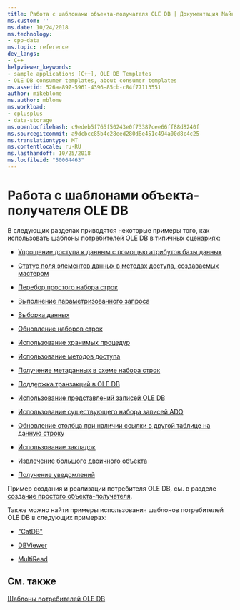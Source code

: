```yaml
---
title: Работа с шаблонами объекта-получателя OLE DB | Документация Майкрософт
ms.custom: ''
ms.date: 10/24/2018
ms.technology:
- cpp-data
ms.topic: reference
dev_langs:
- C++
helpviewer_keywords:
- sample applications [C++], OLE DB Templates
- OLE DB consumer templates, about consumer templates
ms.assetid: 526aa897-5961-4396-85cb-c84f77113551
author: mikeblome
ms.author: mblome
ms.workload:
- cplusplus
- data-storage
ms.openlocfilehash: c9edeb5f765f50243e0f73387cee66ff88d8240f
ms.sourcegitcommit: a9dcbcc85b4c28eed280d8e451c494a00d8c4c25
ms.translationtype: MT
ms.contentlocale: ru-RU
ms.lasthandoff: 10/25/2018
ms.locfileid: "50064463"
---
```

# <a name="working-with-ole-db-consumer-templates"></a>Работа с шаблонами объекта-получателя OLE DB

В следующих разделах приводятся некоторые примеры того, как использовать шаблоны потребителей OLE DB в типичных сценариях:

- [Упрощение доступа к данным с помощью атрибутов базы данных](../../data/oledb/simplifying-data-access-with-database-attributes.md)

- [Статус поля элементов данных в методах доступа, создаваемых мастером](../../data/oledb/field-status-data-members-in-wizard-generated-accessors.md)

- [Перебор простого набора строк](../../data/oledb/traversing-a-simple-rowset.md)

- [Выполнение параметризованного запроса](../../data/oledb/issuing-a-parameterized-query.md)

- [Выборка данных](../../data/oledb/fetching-data.md)

- [Обновление наборов строк](../../data/oledb/updating-rowsets.md)

- [Использование хранимых процедур](../../data/oledb/using-stored-procedures.md)

- [Использование методов доступа](../../data/oledb/using-accessors.md)

- [Получение метаданных в схеме набора строк](../../data/oledb/obtaining-metadata-with-schema-rowsets.md)

- [Поддержка транзакций в OLE DB](../../data/oledb/supporting-transactions-in-ole-db.md)

- [Использование представлений записей OLE DB](../../data/oledb/using-ole-db-record-views.md)

- [Использование существующего набора записей ADO](../../data/oledb/using-an-existing-ado-recordset.md)

- [Обновление столбца при наличии ссылки в другой таблице на данную строку](../../data/oledb/updating-a-column-when-another-table-contains-a-reference-to-the-row.md)

- [Использование закладок](../../data/oledb/using-bookmarks.md)

- [Извлечение большого двоичного объекта](../../data/oledb/retrieving-a-blob.md)

- [Получение уведомлений](../../data/oledb/receiving-notifications.md)

Пример создания и реализации потребителя OLE DB, см. в разделе [создание простого объекта-получателя](../../data/oledb/creating-an-ole-db-consumer.md).

Также можно найти примеры использования шаблонов потребителей OLE DB в следующих примерах:

- ["CatDB"](https://github.com/Microsoft/VCSamples)

- [DBViewer](https://github.com/Microsoft/VCSamples)

- [MultiRead](https://github.com/Microsoft/VCSamples)

## <a name="see-also"></a>См. также

[Шаблоны потребителей OLE DB](../../data/oledb/ole-db-consumer-templates-cpp.md)